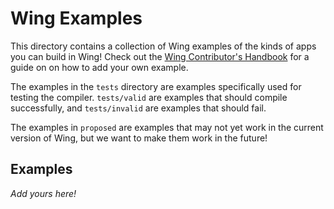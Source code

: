 # Wing Examples

This directory contains a collection of Wing examples of the kinds of apps you can build in Wing! Check out the [Wing Contributor's Handbook](../../CONTRIBUTING.md#how-do-i-add-an-example) for a guide on on how to add your own example.

The examples in the `tests` directory are examples specifically used for testing the compiler. `tests/valid` are examples that should compile successfully, and `tests/invalid` are examples that should fail.

The examples in `proposed` are examples that may not yet work in the current version of Wing, but we want to make them work in the future!

## Examples

_Add yours here!_

<!--

## Tweet queue

**Source code:** [./tweet-queue.w](./tweet-queue.w)
**Description:** This is a Wing app that lets you get a feed of Twitter search results into a queue. It works by periodically polling the freely available Twitter Standard Search API and sending all new tweets to the queue.
**Author:** [@Octocat](https://github.com/octocat)

-->
